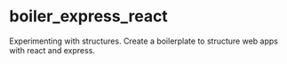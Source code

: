 # boiler_express_react
Experimenting with structures. 
Create a boilerplate to structure web apps with react and express.
